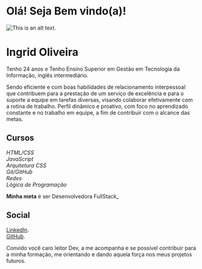 # Olá! Seja Bem vindo(a)!

![This is an alt text.](https://media.licdn.com/dms/image/D4D03AQEAhp08EfOjPA/profile-displayphoto-shrink_200_200/0/1689172967891?e=1700092800&v=beta&t=NzasWJqF8S6T637ija6QgtM8DGBIdVcWLHSfeT8bcC4 "This is a sample image.")


# Ingrid Oliveira

Tenho 24 anos e Tenho Ensino Superior em Gestão em Tecnologia da Informação, inglês intermediário.

Sendo eficiente e com boas habilidades de relacionamento interpessoal que contribuem para a prestação de um serviço de excelência e para o suporte a equipe em tarefas diversas, visando colaborar efetivamente com a rotina de trabalho. Perfil dinâmico e
proativo, com foco no aprendizado constante e no trabalho em equipe, a fim de contribuir com o alcance das metas.


## Cursos

*HTML/CSS*  
_JavaScript_   
_Arquitetura CSS_  
_Git/GitHub_  
_Redes_  
_Lógica de Programação_

**Minha meta** é ser Desenvolvedora FullStack_




## Social

[LinkedIn](https://www.linkedin.com/in/ingrid-oliveira-ti/).  
[GitHub](https://github.com/viannaingrid).


Convido você caro leitor Dev, a me acompanha e se possível contribuir para a minha formação, me orientando e dando aquela força nos meus projetos futuros.

